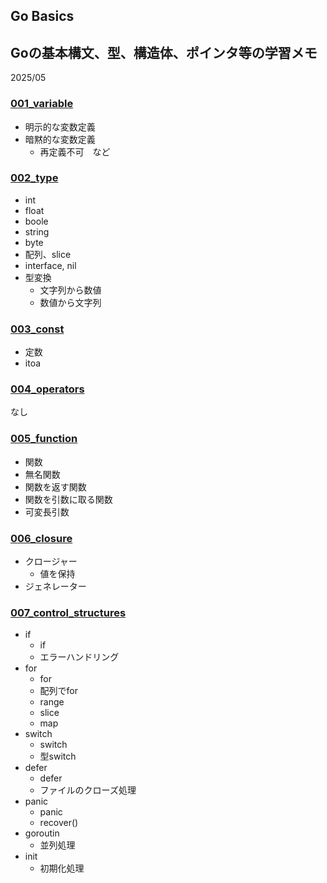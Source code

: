 ## Go Basics
## Goの基本構文、型、構造体、ポインタ等の学習メモ

2025/05

### [001_variable](./001_variable)
- 明示的な変数定義
- 暗黙的な変数定義
  - 再定義不可　など

### [002_type](./002_type)
- int
- float
- boole
- string
- byte
- 配列、slice
- interface, nil
- 型変換
  - 文字列から数値
  - 数値から文字列

### [003_const](./003_const)
- 定数
- itoa

### [004_operators](./004_operators)
なし

### [005_function](./005_function) 
- 関数
- 無名関数
- 関数を返す関数
- 関数を引数に取る関数
- 可変長引数

### [006_closure](./006_closure) 
- クロージャー
  - 値を保持
- ジェネレーター

### [007_control_structures](./007_control_structures)
- if
  - if
  - エラーハンドリング
- for
  - for
  - 配列でfor
  - range
  - slice
  - map
- switch
  - switch
  - 型switch
- defer
  - defer
  - ファイルのクローズ処理
- panic
  - panic
  - recover()
- goroutin
  - 並列処理
- init
  - 初期化処理
